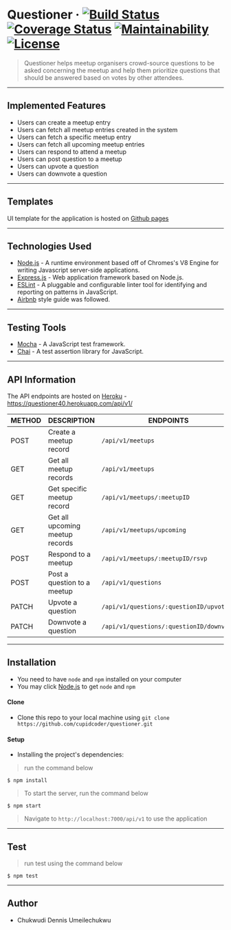 # Questioner &middot; [![Build Status](https://travis-ci.org/cupidcoder/questioner.svg?branch=develop)](https://travis-ci.org/cupidcoder/questioner) [![Coverage Status](https://coveralls.io/repos/github/cupidcoder/questioner/badge.svg?branch=develop)](https://coveralls.io/github/cupidcoder/questioner?branch=develop) [![Maintainability](https://api.codeclimate.com/v1/badges/d4c093b47b636c5942fc/maintainability)](https://codeclimate.com/github/cupidcoder/questioner/maintainability) [![License](http://img.shields.io/:license-mit-blue.svg?style=flat-square)](http://badges.mit-license.org)


> Questioner helps meetup organisers crowd-source questions to be asked concerning the meetup and help them prioritize questions that should be answered based on votes by other attendees.


---
## Implemented Features
- Users can create a meetup entry
- Users can fetch all meetup entries created in the system
- Users can fetch a specific meetup entry
- Users can fetch all upcoming meetup entries
- Users can respond to attend a meetup
- Users can post question to a meetup
- Users can upvote a question
- Users can downvote a question
---

## Templates
UI template for the application is hosted on [Github pages](https://cupidcoder.github.io/questioner)

---

## Technologies Used
- [Node.js](https://nodejs.org/) - A runtime environment based off of Chromes's V8 Engine for writing Javascript server-side applications.
- [Express.js](https://expressjs.com/) - Web application framework based on Node.js.
- [ESLint](https://eslint.org/) - A pluggable and configurable linter tool for identifying and reporting on patterns in JavaScript.
- [Airbnb](https://www.npmjs.com/package/eslint-config-airbnb) style guide was followed.

---

## Testing Tools
- [Mocha](#https://mochajs.org/) - A JavaScript test framework.
- [Chai](https://chaijs.com) - A test assertion library for JavaScript.

---

## API Information

The API endpoints are hosted on [Heroku](#https://heroku.com) - https://questioner40.herokuapp.com/api/v1/

METHOD | DESCRIPTION | ENDPOINTS
-------|-------------|-----------
POST   | Create a meetup record | `/api/v1/meetups`
GET    | Get all meetup records | `/api/v1/meetups`
GET    | Get specific meetup record | `/api/v1/meetups/:meetupID`
GET    | Get all upcoming meetup records | `/api/v1/meetups/upcoming`
POST   | Respond to a meetup    | `/api/v1/meetups/:meetupID/rsvp`
POST   | Post a question to a meetup     | `/api/v1/questions`
PATCH  | Upvote a question | `/api/v1/questions/:questionID/upvote`
PATCH  | Downvote a question | `/api/v1/questions/:questionID/downvote`


---
## Installation

- You need to have `node` and `npm` installed on your computer
- You may click [Node.js](https://nodejs.org) to get `node` and `npm`

#### Clone

- Clone this repo to your local machine using `git clone https://github.com/cupidcoder/questioner.git`

#### Setup

- Installing the project's dependencies:

> run the command below

```shell
$ npm install
```

> To start the server, run the command below

```shell
$ npm start
```

> Navigate to `http://localhost:7000/api/v1` to use the application


---

## Test

> run test using the command below

```shell
$ npm test
```

---

## Author

* Chukwudi Dennis Umeilechukwu